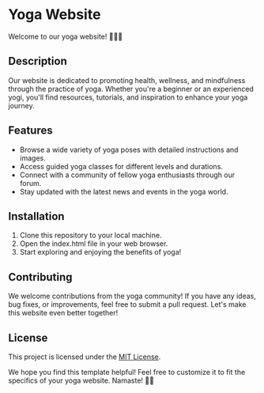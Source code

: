 # Yoga Website

Welcome to our yoga website! 🧘‍♀️🌿

## Description

Our website is dedicated to promoting health, wellness, and mindfulness through the practice of yoga. Whether you're a beginner or an experienced yogi, you'll find resources, tutorials, and inspiration to enhance your yoga journey.

## Features

- Browse a wide variety of yoga poses with detailed instructions and images.
- Access guided yoga classes for different levels and durations.
- Connect with a community of fellow yoga enthusiasts through our forum.
- Stay updated with the latest news and events in the yoga world.

## Installation

1. Clone this repository to your local machine.
2. Open the index.html file in your web browser.
3. Start exploring and enjoying the benefits of yoga!

## Contributing

We welcome contributions from the yoga community! If you have any ideas, bug fixes, or improvements, feel free to submit a pull request. Let's make this website even better together!

## License

This project is licensed under the [MIT License](LICENSE).

We hope you find this template helpful! Feel free to customize it to fit the specifics of your yoga website. Namaste! 🙏✨

